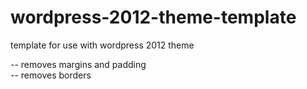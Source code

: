 wordpress-2012-theme-template
=============================

template for use with wordpress 2012 theme

-- removes margins and padding<br>
-- removes borders
